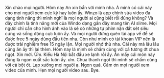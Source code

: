 Xin chào mọi người. Hôm nay An xin bẩn với mình nha. À mình có cái này cho mọi người xem cực kỳ hay luôn ấy. Winzo là app chỉnh sửa video đa dạng tính năng thì mình nghĩ là mọi người ai cũng biết rồi đúng không? Và đây chính là tính năng mới của Windo dạng gần đây mang tên AI slime. Mọi người chỉ cần cho hình ảnh vào là sẽ có những tự phim nặn đất sét siêu cưng và sống động cực luôn ấy. Và mọi người đừng quên tải app về để sẽ được free 5 ngày dùng đầu tiên nha. Còn như mình có tài khoản VIP nên là được trải nghiệm free 15 ngày lận. Mọi người nhớ thử nha. Cái này mà lâu lâu cũng ăn ấy thì lại thèm. Hôm nay là mình sẽ chấm cùng với cả tương ớt chua ngọt. Xin mời. Ừm. Kiểu Hà Nội bắt đầu xe lạnh rồi ấy. Ăn mấy cái món này đúng là ngon xuất sắc luôn ấy. ưm. Chua thanh ngọt thì mình sẽ chấm cùng với cả bột ớt. Lạp xưởng mọi người ạ. Ngon quá. Cảm ơn mọi người xem video của mình. Hẹn mọi người video sau. Bye.